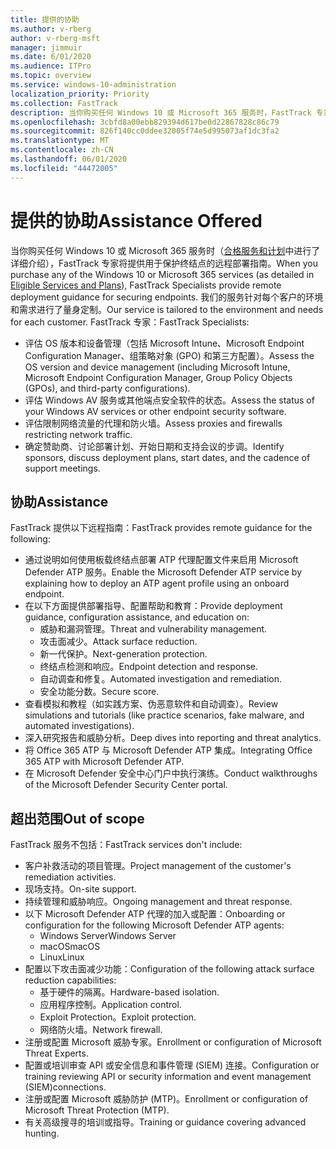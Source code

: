 ```yaml
---
title: 提供的协助
ms.author: v-rberg
author: v-rberg-msft
manager: jimmuir
ms.date: 6/01/2020
ms.audience: ITPro
ms.topic: overview
ms.service: windows-10-administration
localization_priority: Priority
ms.collection: FastTrack
description: 当你购买任何 Windows 10 或 Microsoft 365 服务时，FastTrack 专家将提供用于保护终结点的远程部署指南。 我们的服务针对每个客户的环境和需求进行了量身定制。
ms.openlocfilehash: 3cbfd8a00ebb829394d617be0d22867828c86c79
ms.sourcegitcommit: 826f140cc0ddee32005f74e5d995073af1dc3fa2
ms.translationtype: MT
ms.contentlocale: zh-CN
ms.lasthandoff: 06/01/2020
ms.locfileid: "44472005"
---
```

# <a name="assistance-offered"></a><span data-ttu-id="33724-104">提供的协助</span><span class="sxs-lookup"><span data-stu-id="33724-104">Assistance Offered</span></span>  

<span data-ttu-id="33724-105">当你购买任何 Windows 10 或 Microsoft 365 服务时（[合格服务和计划](M365-eligible-services-and-plans.md)中进行了详细介绍），FastTrack 专家将提供用于保护终结点的远程部署指南。</span><span class="sxs-lookup"><span data-stu-id="33724-105">When you purchase any of the Windows 10 or Microsoft 365 services (as detailed in [Eligible Services and Plans](M365-eligible-services-and-plans.md)), FastTrack Specialists provide remote deployment guidance for securing endpoints.</span></span> <span data-ttu-id="33724-106">我们的服务针对每个客户的环境和需求进行了量身定制。</span><span class="sxs-lookup"><span data-stu-id="33724-106">Our service is tailored to the environment and needs for each customer.</span></span> <span data-ttu-id="33724-107">FastTrack 专家：</span><span class="sxs-lookup"><span data-stu-id="33724-107">FastTrack Specialists:</span></span>
- <span data-ttu-id="33724-108">评估 OS 版本和设备管理（包括 Microsoft Intune、Microsoft Endpoint Configuration Manager、组策略对象 (GPO) 和第三方配置）。</span><span class="sxs-lookup"><span data-stu-id="33724-108">Assess the OS version and device management (including Microsoft Intune, Microsoft Endpoint Configuration Manager, Group Policy Objects (GPOs), and third-party configurations).</span></span>
- <span data-ttu-id="33724-109">评估 Windows AV 服务或其他端点安全软件的状态。</span><span class="sxs-lookup"><span data-stu-id="33724-109">Assess the status of your Windows AV services or other endpoint security software.</span></span>
- <span data-ttu-id="33724-110">评估限制网络流量的代理和防火墙。</span><span class="sxs-lookup"><span data-stu-id="33724-110">Assess proxies and firewalls restricting network traffic.</span></span>
- <span data-ttu-id="33724-111">确定赞助商、讨论部署计划、开始日期和支持会议的步调。</span><span class="sxs-lookup"><span data-stu-id="33724-111">Identify sponsors, discuss deployment plans, start dates, and the cadence of support meetings.</span></span>

## <a name="assistance"></a><span data-ttu-id="33724-112">协助</span><span class="sxs-lookup"><span data-stu-id="33724-112">Assistance</span></span>

<span data-ttu-id="33724-113">FastTrack 提供以下远程指南：</span><span class="sxs-lookup"><span data-stu-id="33724-113">FastTrack provides remote guidance for the following:</span></span>
- <span data-ttu-id="33724-114">通过说明如何使用板载终结点部署 ATP 代理配置文件来启用 Microsoft Defender ATP 服务。</span><span class="sxs-lookup"><span data-stu-id="33724-114">Enable the Microsoft Defender ATP service by explaining how to deploy an ATP agent profile using an onboard endpoint.</span></span>
- <span data-ttu-id="33724-115">在以下方面提供部署指导、配置帮助和教育：</span><span class="sxs-lookup"><span data-stu-id="33724-115">Provide deployment guidance, configuration assistance, and education on:</span></span>
    - <span data-ttu-id="33724-116">威胁和漏洞管理。</span><span class="sxs-lookup"><span data-stu-id="33724-116">Threat and vulnerability management.</span></span>
    - <span data-ttu-id="33724-117">攻击面减少。</span><span class="sxs-lookup"><span data-stu-id="33724-117">Attack surface reduction.</span></span>
    - <span data-ttu-id="33724-118">新一代保护。</span><span class="sxs-lookup"><span data-stu-id="33724-118">Next-generation protection.</span></span>
    - <span data-ttu-id="33724-119">终结点检测和响应。</span><span class="sxs-lookup"><span data-stu-id="33724-119">Endpoint detection and response.</span></span>
    - <span data-ttu-id="33724-120">自动调查和修复。</span><span class="sxs-lookup"><span data-stu-id="33724-120">Automated investigation and remediation.</span></span>
    - <span data-ttu-id="33724-121">安全功能分数。</span><span class="sxs-lookup"><span data-stu-id="33724-121">Secure score.</span></span>
- <span data-ttu-id="33724-122">查看模拟和教程（如实践方案、伪恶意软件和自动调查）。</span><span class="sxs-lookup"><span data-stu-id="33724-122">Review simulations and tutorials (like practice scenarios, fake malware, and automated investigations).</span></span>
- <span data-ttu-id="33724-123">深入研究报告和威胁分析。</span><span class="sxs-lookup"><span data-stu-id="33724-123">Deep dives into reporting and threat analytics.</span></span>
- <span data-ttu-id="33724-124">将 Office 365 ATP 与 Microsoft Defender ATP 集成。</span><span class="sxs-lookup"><span data-stu-id="33724-124">Integrating Office 365 ATP with Microsoft Defender ATP.</span></span>
- <span data-ttu-id="33724-125">在 Microsoft Defender 安全中心门户中执行演练。</span><span class="sxs-lookup"><span data-stu-id="33724-125">Conduct walkthroughs of the Microsoft Defender Security Center portal.</span></span>

## <a name="out-of-scope"></a><span data-ttu-id="33724-126">超出范围</span><span class="sxs-lookup"><span data-stu-id="33724-126">Out of scope</span></span>

<span data-ttu-id="33724-127">FastTrack 服务不包括：</span><span class="sxs-lookup"><span data-stu-id="33724-127">FastTrack services don't include:</span></span>
- <span data-ttu-id="33724-128">客户补救活动的项目管理。</span><span class="sxs-lookup"><span data-stu-id="33724-128">Project management of the customer's remediation activities.</span></span>
- <span data-ttu-id="33724-129">现场支持。</span><span class="sxs-lookup"><span data-stu-id="33724-129">On-site support.</span></span>
- <span data-ttu-id="33724-130">持续管理和威胁响应。</span><span class="sxs-lookup"><span data-stu-id="33724-130">Ongoing management and threat response.</span></span>
- <span data-ttu-id="33724-131">以下 Microsoft Defender ATP 代理的加入或配置：</span><span class="sxs-lookup"><span data-stu-id="33724-131">Onboarding or configuration for the following Microsoft Defender ATP agents:</span></span>
   - <span data-ttu-id="33724-132">Windows Server</span><span class="sxs-lookup"><span data-stu-id="33724-132">Windows Server</span></span>
   - <span data-ttu-id="33724-133">macOS</span><span class="sxs-lookup"><span data-stu-id="33724-133">macOS</span></span>
   - <span data-ttu-id="33724-134">Linux</span><span class="sxs-lookup"><span data-stu-id="33724-134">Linux</span></span>
- <span data-ttu-id="33724-135">配置以下攻击面减少功能：</span><span class="sxs-lookup"><span data-stu-id="33724-135">Configuration of the following attack surface reduction capabilities:</span></span>
    - <span data-ttu-id="33724-136">基于硬件的隔离。</span><span class="sxs-lookup"><span data-stu-id="33724-136">Hardware-based isolation.</span></span>
    - <span data-ttu-id="33724-137">应用程序控制。</span><span class="sxs-lookup"><span data-stu-id="33724-137">Application control.</span></span>
    - <span data-ttu-id="33724-138">Exploit Protection。</span><span class="sxs-lookup"><span data-stu-id="33724-138">Exploit protection.</span></span>
    - <span data-ttu-id="33724-139">网络防火墙。</span><span class="sxs-lookup"><span data-stu-id="33724-139">Network firewall.</span></span>
- <span data-ttu-id="33724-140">注册或配置 Microsoft 威胁专家。</span><span class="sxs-lookup"><span data-stu-id="33724-140">Enrollment or configuration of Microsoft Threat Experts.</span></span>
- <span data-ttu-id="33724-141">配置或培训审查 API 或安全信息和事件管理 (SIEM) 连接。</span><span class="sxs-lookup"><span data-stu-id="33724-141">Configuration or training reviewing API or security information and event management (SIEM)connections.</span></span>
- <span data-ttu-id="33724-142">注册或配置 Microsoft 威胁防护 (MTP)。</span><span class="sxs-lookup"><span data-stu-id="33724-142">Enrollment or configuration of Microsoft Threat Protection (MTP).</span></span>
- <span data-ttu-id="33724-143">有关高级搜寻的培训或指导。</span><span class="sxs-lookup"><span data-stu-id="33724-143">Training or guidance covering advanced hunting.</span></span>
